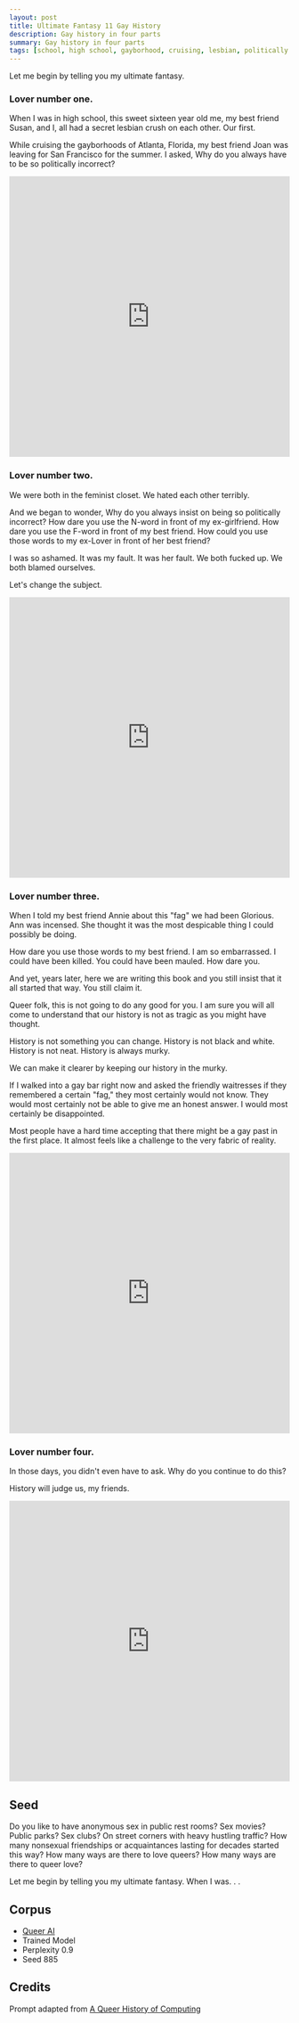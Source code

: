 ```yaml
---
layout: post
title: Ultimate Fantasy 11 Gay History
description: Gay history in four parts
summary: Gay history in four parts
tags: [school, high school, gayborhood, cruising, lesbian, politically incorrect, feminist closet, history, Atlanta, Florida, GPT-2, RunwayML, queer]
---
```


Let me begin by telling you my ultimate fantasy.

### Lover number one.

When I was in high school, this sweet sixteen year old me, my best friend Susan, and I, all had a secret lesbian crush on each other. Our first.

While cruising the gayborhoods of Atlanta, Florida, my best friend Joan was leaving for San Francisco for the summer. I asked, Why do you always have to be so politically incorrect?

<div class="video">
<div style="padding:100% 0 0 0;position:relative;"><iframe src="https://player.vimeo.com/video/661040039?title=0&amp;byline=0&amp;portrait=0&amp;badge=0&amp;autopause=0&amp;player_id=0&amp;app_id=58479" frameborder="0" allow="autoplay; fullscreen; picture-in-picture; clipboard-write" style="position:absolute;top:0;left:0;width:100%;height:100%;" title="Gay History 1"></iframe></div><script src="https://player.vimeo.com/api/player.js"></script>
</div>

### Lover number two.

We were both in the feminist closet. We hated each other terribly.

And we began to wonder, Why do you always insist on being so politically incorrect? How dare you use the N-word in front of my ex-girlfriend. How dare you use the F-word in front of my best friend. How could you use those words to my ex-Lover in front of her best friend?

I was so ashamed. It was my fault. It was her fault. We both fucked up. We both blamed ourselves.

Let's change the subject.

<div class="video">
<div style="padding:100% 0 0 0;position:relative;"><iframe src="https://player.vimeo.com/video/661040489?title=0&amp;byline=0&amp;portrait=0&amp;badge=0&amp;autopause=0&amp;player_id=0&amp;app_id=58479" frameborder="0" allow="autoplay; fullscreen; picture-in-picture; clipboard-write" style="position:absolute;top:0;left:0;width:100%;height:100%;" title="Gay History 2"></iframe></div><script src="https://player.vimeo.com/api/player.js"></script>
</div>

### Lover number three.

When I told my best friend Annie about this "fag" we had been Glorious. Ann was incensed. She thought it was the most despicable thing I could possibly be doing.

How dare you use those words to my best friend. I am so embarrassed. I could have been killed. You could have been mauled. How dare you.

And yet, years later, here we are writing this book and you still insist that it all started that way. You still claim it.

Queer folk, this is not going to do any good for you. I am sure you will all come to understand that our history is not as tragic as you might have thought.

History is not something you can change. History is not black and white. History is not neat. History is always murky.

We can make it clearer by keeping our history in the murky.

If I walked into a gay bar right now and asked the friendly waitresses if they remembered a certain "fag," they most certainly would not know. They would most certainly not be able to give me an honest answer. I would most certainly be disappointed. 

Most people have a hard time accepting that there might be a gay past in the first place. It almost feels like a challenge to the very fabric of reality.

<div class="video">
<div style="padding:100% 0 0 0;position:relative;"><iframe src="https://player.vimeo.com/video/661040780?title=0&amp;byline=0&amp;portrait=0&amp;badge=0&amp;autopause=0&amp;player_id=0&amp;app_id=58479" frameborder="0" allow="autoplay; fullscreen; picture-in-picture; clipboard-write" style="position:absolute;top:0;left:0;width:100%;height:100%;" title="Gay History 3"></iframe></div><script src="https://player.vimeo.com/api/player.js"></script>
</div>

### Lover number four.

In those days, you didn't even have to ask. Why do you continue to do this?

History will judge us, my friends.

<div class="video">
<div style="padding:100% 0 0 0;position:relative;"><iframe src="https://player.vimeo.com/video/661041211?title=0&amp;byline=0&amp;portrait=0&amp;badge=0&amp;autopause=0&amp;player_id=0&amp;app_id=58479" frameborder="0" allow="autoplay; fullscreen; picture-in-picture; clipboard-write" style="position:absolute;top:0;left:0;width:100%;height:100%;" title="Gay History 4"></iframe></div><script src="https://player.vimeo.com/api/player.js"></script>
</div>

## Seed

Do you like to have anonymous sex in public rest rooms? Sex movies? Public parks? Sex clubs? On street corners with heavy hustling traffic? How many nonsexual friendships or acquaintances lasting for decades started this way? How many ways are there to love queers? How many ways are there to queer love?

Let me begin by telling you my ultimate fantasy. When I was. . .

## Corpus

- [Queer AI](/queerai)
- Trained Model
- Perplexity 0.9
- Seed 885

## Credits

Prompt adapted from [A Queer History of Computing](https://rhizome.org/editorial/2013/feb/19/queer-computing-1/)
